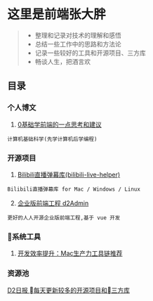 # 这里是前端张大胖

> * 整理和记录对技术的理解和感悟
> * 总结一些工作中的思路和方法论
> * 记录一些较好的工具和开源项目、三方库
> * 畅谈人生，把酒言欢

## 目录

### 个人博文
1. [0基础学前端的一点思考和建议](https://github.com/bigerfe/TechnologyAndThinking/blob/master/0-start/start.md)
```
计算机基础科学(先学计算机后学编程)
```



### 开源项目

1. [Bilibili直播弹幕库(bilibili-live-helper)](https://github.com/pandaGao/bilibili-live-helper)
```
Bilibili直播弹幕库 for Mac / Windows / Linux
```
2. [企业版前端工程 d2Admin](https://github.com/d2-projects/d2-admin-renren-security-enterprise)
```
更好的人人开源企业版前端工程,基于 vue 开发

```
### 系统工具

1. [开发效率提升：Mac生产力工具链推荐](https://github.com/Louiszhai/tool)

### 资源池
[D2日报 每天更新较多的开源项目和三方库](https://daily.fairyever.com/post/2019/05/05.html)